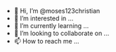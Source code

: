 - 👋 Hi, I’m @moses123christian
- 👀 I’m interested in ...
- 🌱 I’m currently learning ...
- 💞️ I’m looking to collaborate on ...
- 📫 How to reach me ...

<!---
moses123christian/moses123christian is a ✨ special ✨ repository because its `README.md` (this file) appears on your GitHub profile.
You can click the Preview link to take a look at your changes.
--->

